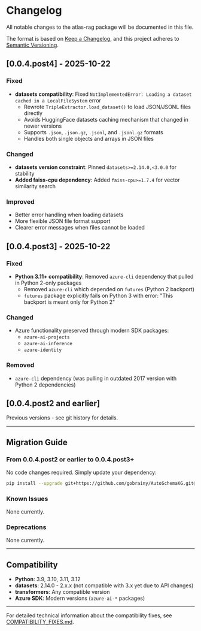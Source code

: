 # Changelog

All notable changes to the atlas-rag package will be documented in this file.

The format is based on [Keep a Changelog](https://keepachangelog.com/en/1.0.0/),
and this project adheres to [Semantic Versioning](https://semver.org/spec/v2.0.0.html).

## [0.0.4.post4] - 2025-10-22

### Fixed
- **datasets compatibility**: Fixed `NotImplementedError: Loading a dataset cached in a LocalFileSystem` error
  - Rewrote `TripleExtractor.load_dataset()` to load JSON/JSONL files directly
  - Avoids HuggingFace datasets caching mechanism that changed in newer versions
  - Supports `.json`, `.json.gz`, `.jsonl`, and `.jsonl.gz` formats
  - Handles both single objects and arrays in JSON files

### Changed
- **datasets version constraint**: Pinned `datasets>=2.14.0,<3.0.0` for stability
- **Added faiss-cpu dependency**: Added `faiss-cpu>=1.7.4` for vector similarity search

### Improved
- Better error handling when loading datasets
- More flexible JSON file format support
- Clearer error messages when files cannot be loaded

## [0.0.4.post3] - 2025-10-22

### Fixed
- **Python 3.11+ compatibility**: Removed `azure-cli` dependency that pulled in Python 2-only packages
  - Removed `azure-cli` which depended on `futures` (Python 2 backport)
  - `futures` package explicitly fails on Python 3 with error: "This backport is meant only for Python 2"
  
### Changed
- Azure functionality preserved through modern SDK packages:
  - `azure-ai-projects`
  - `azure-ai-inference`
  - `azure-identity`

### Removed
- `azure-cli` dependency (was pulling in outdated 2017 version with Python 2 dependencies)

## [0.0.4.post2 and earlier]

Previous versions - see git history for details.

---

## Migration Guide

### From 0.0.4.post2 or earlier to 0.0.4.post3+

No code changes required. Simply update your dependency:

```bash
pip install --upgrade git+https://github.com/gobrainy/AutoSchemaKG.git@main
```

### Known Issues

None currently.

### Deprecations

None currently.

---

## Compatibility

- **Python**: 3.9, 3.10, 3.11, 3.12
- **datasets**: 2.14.0 - 2.x.x (not compatible with 3.x yet due to API changes)
- **transformers**: Any compatible version
- **Azure SDK**: Modern versions (`azure-ai-*` packages)

---

For detailed technical information about the compatibility fixes, see [COMPATIBILITY_FIXES.md](COMPATIBILITY_FIXES.md).

